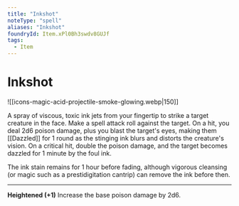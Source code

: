 ```yaml
---
title: "Inkshot"
noteType: "spell"
aliases: "Inkshot"
foundryId: Item.xPl0Bh3swdv8GUJf
tags:
  - Item
---
```


# Inkshot
![[icons-magic-acid-projectile-smoke-glowing.webp|150]]

A spray of viscous, toxic ink jets from your fingertip to strike a target creature in the face. Make a spell attack roll against the target. On a hit, you deal 2d6 poison damage, plus you blast the target's eyes, making them [[Dazzled]] for 1 round as the stinging ink blurs and distorts the creature's vision. On a critical hit, double the poison damage, and the target becomes dazzled for 1 minute by the foul ink.

The ink stain remains for 1 hour before fading, although vigorous cleansing (or magic such as a prestidigitation cantrip) can remove the ink before then.

* * *

**Heightened (+1)** Increase the base poison damage by 2d6.
